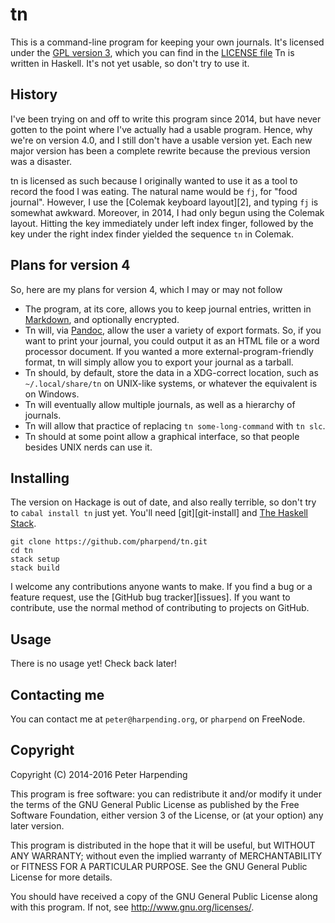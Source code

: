 # tn

This is a command-line program for keeping your own journals. It's
licensed under the [GPL version 3][gpl-gnu], which you can find in the
[LICENSE file][license-file] Tn is written in Haskell. It's not yet
usable, so don't try to use it.

## History

I've been trying on and off to write this program since 2014, but have
never gotten to the point where I've actually had a usable
program. Hence, why we're on version 4.0, and I still don't have a
usable version yet. Each new major version has been a complete rewrite
because the previous version was a disaster.

tn is licensed as such because I originally wanted to use it as a tool
to record the food I was eating. The natural name would be `fj`, for
"food journal". However, I use the [Colemak keyboard layout][2], and
typing `fj` is somewhat awkward. Moreover, in 2014, I had only begun
using the Colemak layout. Hitting the key immediately under left index
finger, followed by the key under the right index finder yielded the
sequence `tn` in Colemak.

## Plans for version 4

So, here are my plans for version 4, which I may or may not follow

* The program, at its core, allows you to keep journal entries, written
  in [Markdown][mkdn], and optionally encrypted.
* Tn will, via [Pandoc][pandoc], allow the user a variety of export
  formats. So, if you want to print your journal, you could output it as
  an HTML file or a word processor document. If you wanted a more
  external-program-friendly format, tn will simply allow you to export
  your journal as a tarball.
* Tn should, by default, store the data in a XDG-correct location, such
  as `~/.local/share/tn` on UNIX-like systems, or whatever the
  equivalent is on Windows.
* Tn will eventually allow multiple journals, as well as a hierarchy of
  journals.
* Tn will allow that practice of replacing `tn some-long-command` with
  `tn slc`.
* Tn should at some point allow a graphical interface, so that people
  besides UNIX nerds can use it.
  
## Installing

The version on Hackage is out of date, and also really terrible, so
don't try to `cabal install tn` just yet. You'll need [git][git-install]
and [The Haskell Stack][hs-stack].

    git clone https://github.com/pharpend/tn.git
    cd tn
    stack setup
    stack build

I welcome any contributions anyone wants to make. If you find a bug or a
feature request, use the [GitHub bug tracker][issues]. If you want to
contribute, use the normal method of contributing to projects on GitHub.

## Usage

There is no usage yet! Check back later!

## Contacting me

You can contact me at `peter@harpending.org`, or `pharpend` on FreeNode.

## Copyright

Copyright (C) 2014-2016 Peter Harpending

This program is free software: you can redistribute it and/or modify it
under the terms of the GNU General Public License as published by the
Free Software Foundation, either version 3 of the License, or (at your
option) any later version.

This program is distributed in the hope that it will be useful, but
WITHOUT ANY WARRANTY; without even the implied warranty of
MERCHANTABILITY or FITNESS FOR A PARTICULAR PURPOSE. See the GNU General
Public License for more details.

You should have received a copy of the GNU General Public License along
with this program. If not, see <http://www.gnu.org/licenses/>.

[colemak]: http://colemak.com/
[git]: https://git-scm.com/book/en/v2/Getting-Started-Installing-Git
[github-bug-tracker]: https://github.com/pharpend/tn/issues
[gpl-gnu]: https://gnu.org/licenses/
[hs-stack]: http://docs.haskellstack.org/en/stable/README.html
[mkdn]: https://en.wikipedia.org/wiki/Markdown
[license-file]: LICENSE
[pandoc]: http://pandoc.org/
